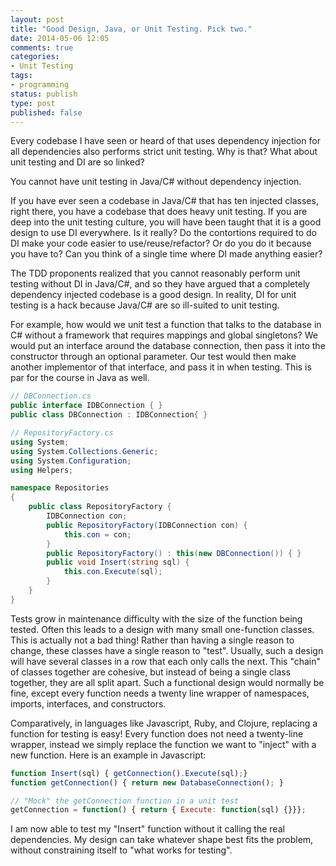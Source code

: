 ```yaml
---
layout: post
title: "Good Design, Java, or Unit Testing. Pick two."
date: 2014-05-06 12:05
comments: true
categories: 
- Unit Testing
tags:
- programming
status: publish
type: post
published: false
---
```


Every codebase I have seen or heard of that uses dependency injection
for all dependencies also performs strict unit testing. Why is that?
What about unit testing and DI are so linked?

You cannot have unit testing in Java/C# without dependency injection.

If you have ever seen a codebase in Java/C# that has ten injected
classes, right there, you have a codebase that does heavy unit
testing. If you are deep into the unit testing culture, you will have
been taught that it is a good design to use DI everywhere. Is it
really? Do the contortions required to do DI make your code easier to
use/reuse/refactor? Or do you do it because you have to? Can you think
of a single time where DI made anything easier?

The TDD proponents realized that you cannot reasonably perform unit
testing without DI in Java/C#, and so they have argued that a
completely dependency injected codebase is a good design. In reality,
DI for unit testing is a hack because Java/C# are so ill-suited to
unit testing.

For example, how would we unit test a function that talks to the
database in C# without a framework that requires mappings and global
singletons? We would put an interface around the database connection,
then pass it into the constructor through an optional parameter. Our
test would then make another implementor of that interface, and pass
it in when testing. This is par for the course in Java as well.

``` csharp
// DBConnection.cs
public interface IDBConnection { }
public class DBConnection : IDBConnection{ }

// RepositoryFactory.cs
using System;
using System.Collections.Generic;
using System.Configuration;
using Helpers;

namespace Repositories
{
	public class RepositoryFactory {
		IDBConnection con;
		public RepositoryFactory(IDBConnection con) {
			this.con = con;
		}
		public RepositoryFactory() : this(new DBConnection()) { }
        public void Insert(string sql) {
            this.con.Execute(sql);
        }
	}
}
``` 

Tests grow in maintenance difficulty with the size of the function
being tested. Often this leads to a design with many small
one-function classes. This is actually not a bad thing! Rather than
having a single reason to change, these classes have a single reason
to "test". Usually, such a design will have several classes in a row
that each only calls the next. This "chain" of classes together are
cohesive, but instead of being a single class together, they are all
split apart. Such a functional design would normally be fine, except
every function needs a twenty line wrapper of namespaces, imports,
interfaces, and constructors.

Comparatively, in languages like Javascript, Ruby, and Clojure,
replacing a function for testing is easy! Every function does not need
a twenty-line wrapper, instead we simply replace the function we want
to "inject" with a new function. Here is an example in Javascript:

``` javascript
function Insert(sql) { getConnection().Execute(sql);}
function getConnection() { return new DatabaseConnection(); }

// "Mock" the getConnection function in a unit test
getConnection = function() { return { Execute: function(sql) {}}};
```

I am now able to test my "Insert" function without it calling the real
dependencies. My design can take whatever shape best fits the problem,
without constraining itself to "what works for testing".
